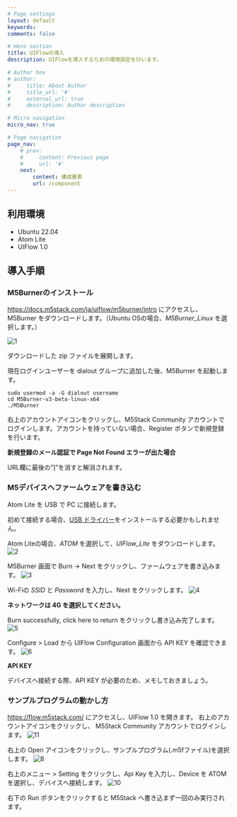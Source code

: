 ```yaml
---
# Page settings
layout: default
keywords:
comments: false

# Hero section
title: UIFlowの導入
description: UIFlowを導入するための環境設定を行います。

# Author box
# author:
#     title: About Author
#     title_url: '#'
#     external_url: true
#     description: Author description

# Micro navigation
micro_nav: true

# Page navigation
page_nav:
    # prev:
    #     content: Previous page
    #     url: '#'
    next:
        content: 構成要素
        url: /component
---
```


利用環境
-------------------------
- Ubuntu 22.04
- Atom Lite
- UIFlow 1.0

導入手順
-------------------------
### M5Burnerのインストール
<https://docs.m5stack.com/ja/uiflow/m5burner/intro> にアクセスし、M5Burner をダウンロードします。（Ubuntu OSの場合、*M5Burner_Linux* を選択します。）

![1](../images/enviroment/1.png)

ダウンロードした zip ファイルを展開します。

現在ログインユーザーを dialout グループに追加した後、M5Burner を起動します。
```shell
sudo usermod -a -G dialout username
cd M5Burner-v3-beta-linux-x64
./M5Burner
```
右上のアカウントアイコンをクリックし、M5Stack Community アカウントでログインします。アカウントを持っていない場合、Register ボタンで新規登録を行います。

<div class="callout callout--danger">
    <p><strong>新規登録のメール認証で Page Not Found エラーが出た場合</strong></p>
    <p>URL欄に最後の”]”を消すと解消されます。</p>
</div>

### M5デバイスへファームウェアを書き込む
Atom Lite を USB で PC に接続します。

初めて接続する場合、[USB ドライバー](https://docs.m5stack.com/ja/uiflow/m5core/program)をインストールする必要かもしれません。

<!-- M5Stack Basic の場合、*CORE* を選択して、*UIFlow 1.0* をダウンロードします。 -->

Atom Liteの場合、*ATOM* を選択して、*UIFlow_Lite* をダウンロードします。
![2](../images/enviroment/2.png)

M5Burner 画面で Burn → Next をクリックし、ファームウェアを書き込みます。
![3](../images/enviroment/3.png)

Wi-Fiの *SSID* と *Password* を入力し、Next をクリックします。
![4](../images/enviroment/4.png)

<div class="callout callout--info">
    <p><strong>ネットワークは 4G を選択してください。</strong></p>
</div>

Burn successfully, click here to return をクリックし書き込み完了します。
![5](../images/enviroment/5.png)

<!-- M5Stack Basic の画面に下記の状態になったら、Wi-Fi と Cloud へ接続OKです。

<div class="callout callout--danger">
    <p><strong>✕または？マークが付いた場合</strong></p>
    <p>Configure から Wi-Fi 設定を確認してみてください。</p>
</div> -->

Configure > Load から UIFlow Configuration 画面から API KEY を確認できます。
![6](../images/enviroment/6.png)

<div class="callout callout--info">
    <p><strong>API KEY</strong></p>
    <p>デバイスへ接続する際、API KEY が必要のため、メモしておきましょう。</p>
</div>

### サンプルプログラムの動かし方
<https://flow.m5stack.com/> にアクセスし、UIFlow 1.0 を開きます。
右上のアカウントアイコンをクリックし、 M5Stack Community アカウントでログインします。
![11](../images/enviroment/11.png)


右上の Open アイコンをクリックし、サンプルプログラム(.m5fファイル)を選択します。
![8](../images/enviroment/8.png)

右上のメニュー > Setting をクリックし、Api Key を入力し、Device を ATOM を選択し、デバイスへ接続します。
![10](../images/enviroment/10.png)

右下の Run ボタンをクリックすると M5Stack へ書き込まず一回のみ実行されます。

